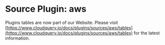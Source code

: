# Source Plugin: aws

Plugins tables are now part of our Website. Please visit [https://www.cloudquery.io/docs/plugins/sources/aws/tables](https://www.cloudquery.io/docs/plugins/sources/aws/tables) for the latest information.
